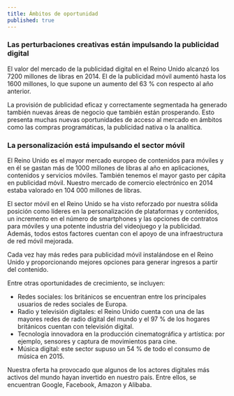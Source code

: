 ```yaml
---
title: Ámbitos de oportunidad 
published: true
--- 
```


### Las perturbaciones creativas están impulsando la publicidad digital

El valor del mercado de la publicidad digital en el Reino Unido alcanzó los 7200 millones de libras en 2014. El de la publicidad móvil aumentó hasta los 1600 millones, lo que supone un aumento del 63 % con respecto al año anterior.

La provisión de publicidad eficaz y correctamente segmentada ha generado también nuevas áreas de negocio que también están prosperando. Esto presenta muchas nuevas oportunidades de acceso al mercado en ámbitos como las compras programáticas, la publicidad nativa o la analítica.

### La personalización está impulsando el sector móvil

El Reino Unido es el mayor mercado europeo de contenidos para móviles y en él se gastan más de 1000 millones de libras al año en aplicaciones, contenidos y servicios móviles. También tenemos el mayor gasto per cápita en publicidad móvil. Nuestro mercado de comercio electrónico en 2014 estaba valorado en 104 000 millones de libras.

El sector móvil en el Reino Unido se ha visto reforzado por nuestra sólida posición como líderes en la personalización de plataformas y contenidos, un incremento en el número de smartphones y las opciones de contratos para móviles y una potente industria del videojuego y la publicidad. Además, todos estos factores cuentan con el apoyo de una infraestructura de red móvil mejorada.

Cada vez hay más redes para publicidad móvil instalándose en el Reino Unido y proporcionando mejores opciones para generar ingresos a partir del contenido.

Entre otras oportunidades de crecimiento, se incluyen:

- Redes sociales: los británicos se encuentran entre los principales usuarios de redes sociales de Europa.
- Radio y televisión digitales: el Reino Unido cuenta con una de las mayores redes de radio digital del mundo y el 97 % de los hogares británicos cuentan con televisión digital.
- Tecnología innovadora en la producción cinematográfica y artística: por ejemplo, sensores y captura de movimientos para cine.
- Música digital: este sector supuso un 54 % de todo el consumo de música en 2015. 

Nuestra oferta ha provocado que algunos de los actores digitales más activos del mundo hayan invertido en nuestro país. Entre ellos, se encuentran Google, Facebook, Amazon y Alibaba.
